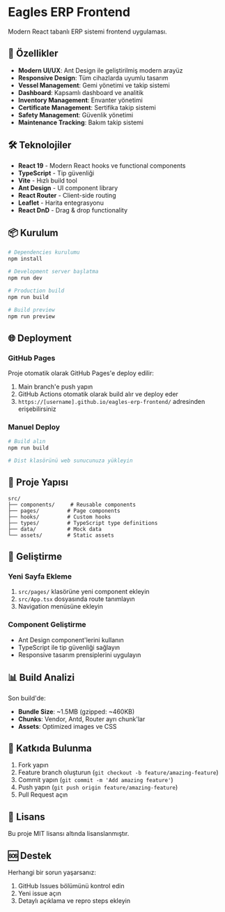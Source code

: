 # Eagles ERP Frontend

Modern React tabanlı ERP sistemi frontend uygulaması.

## 🚀 Özellikler

- **Modern UI/UX**: Ant Design ile geliştirilmiş modern arayüz
- **Responsive Design**: Tüm cihazlarda uyumlu tasarım
- **Vessel Management**: Gemi yönetimi ve takip sistemi
- **Dashboard**: Kapsamlı dashboard ve analitik
- **Inventory Management**: Envanter yönetimi
- **Certificate Management**: Sertifika takip sistemi
- **Safety Management**: Güvenlik yönetimi
- **Maintenance Tracking**: Bakım takip sistemi

## 🛠️ Teknolojiler

- **React 19** - Modern React hooks ve functional components
- **TypeScript** - Tip güvenliği
- **Vite** - Hızlı build tool
- **Ant Design** - UI component library
- **React Router** - Client-side routing
- **Leaflet** - Harita entegrasyonu
- **React DnD** - Drag & drop functionality

## 📦 Kurulum

```bash
# Dependencies kurulumu
npm install

# Development server başlatma
npm run dev

# Production build
npm run build

# Build preview
npm run preview
```

## 🌐 Deployment

### GitHub Pages

Proje otomatik olarak GitHub Pages'e deploy edilir:

1. Main branch'e push yapın
2. GitHub Actions otomatik olarak build alır ve deploy eder
3. `https://[username].github.io/eagles-erp-frontend/` adresinden erişebilirsiniz

### Manuel Deploy

```bash
# Build alın
npm run build

# Dist klasörünü web sunucunuza yükleyin
```

## 📁 Proje Yapısı

```
src/
├── components/     # Reusable components
├── pages/         # Page components
├── hooks/         # Custom hooks
├── types/         # TypeScript type definitions
├── data/          # Mock data
└── assets/        # Static assets
```

## 🔧 Geliştirme

### Yeni Sayfa Ekleme

1. `src/pages/` klasörüne yeni component ekleyin
2. `src/App.tsx` dosyasında route tanımlayın
3. Navigation menüsüne ekleyin

### Component Geliştirme

- Ant Design component'lerini kullanın
- TypeScript ile tip güvenliği sağlayın
- Responsive tasarım prensiplerini uygulayın

## 📊 Build Analizi

Son build'de:
- **Bundle Size**: ~1.5MB (gzipped: ~460KB)
- **Chunks**: Vendor, Antd, Router ayrı chunk'lar
- **Assets**: Optimized images ve CSS

## 🤝 Katkıda Bulunma

1. Fork yapın
2. Feature branch oluşturun (`git checkout -b feature/amazing-feature`)
3. Commit yapın (`git commit -m 'Add amazing feature'`)
4. Push yapın (`git push origin feature/amazing-feature`)
5. Pull Request açın

## 📄 Lisans

Bu proje MIT lisansı altında lisanslanmıştır.

## 🆘 Destek

Herhangi bir sorun yaşarsanız:
1. GitHub Issues bölümünü kontrol edin
2. Yeni issue açın
3. Detaylı açıklama ve repro steps ekleyin
